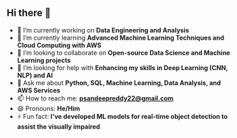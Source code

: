 ## Hi there 👋

- 🔭 I’m currently working on **Data Engineering and Analysis**
- 🌱 I’m currently learning **Advanced Machine Learning Techniques and Cloud Computing with AWS**
- 👯 I’m looking to collaborate on **Open-source Data Science and Machine Learning projects**
- 🤔 I’m looking for help with **Enhancing my skills in Deep Learning (CNN, NLP) and AI**
- 💬 Ask me about **Python, SQL, Machine Learning, Data Analysis, and AWS Services**
- 📫 How to reach me: **[psandeepreddy22@gmail.com](mailto:psandeepreddy22@gmail.com)**
- 😄 Pronouns: **He/Him**
- ⚡ Fun fact: **I've developed ML models for real-time object detection to assist the visually impaired**



